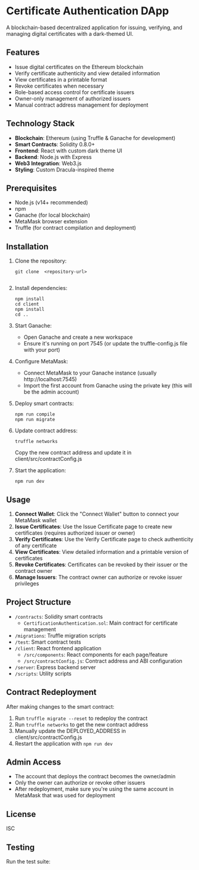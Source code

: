 # Certificate Authentication DApp

A blockchain-based decentralized application for issuing, verifying, and managing digital certificates with a dark-themed UI.

## Features

- Issue digital certificates on the Ethereum blockchain
- Verify certificate authenticity and view detailed information
- View certificates in a printable format
- Revoke certificates when necessary
- Role-based access control for certificate issuers
- Owner-only management of authorized issuers
- Manual contract address management for deployment

## Technology Stack

- **Blockchain**: Ethereum (using Truffle & Ganache for development)
- **Smart Contracts**: Solidity 0.8.0+
- **Frontend**: React with custom dark theme UI
- **Backend**: Node.js with Express
- **Web3 Integration**: Web3.js
- **Styling**: Custom Dracula-inspired theme

## Prerequisites

- Node.js (v14+ recommended)
- npm 
- Ganache (for local blockchain)
- MetaMask browser extension
- Truffle (for contract compilation and deployment)

## Installation

1. Clone the repository:
   ```
   git clone  <repository-url>
  

2. Install dependencies:
   ```
   npm install
   cd client
   npm install
   cd ..
   ```

3. Start Ganache:
   - Open Ganache and create a new workspace
   - Ensure it's running on port 7545 (or update the truffle-config.js file with your port)

4. Configure MetaMask:
   - Connect MetaMask to your Ganache instance (usually http://localhost:7545)
   - Import the first account from Ganache using the private key (this will be the admin account)

5. Deploy smart contracts:
   ```
   npm run compile
   npm run migrate
   ```

6. Update contract address:
   ```
   truffle networks
   ```
   Copy the new contract address and update it in client/src/contractConfig.js

7. Start the application:
   ```
   npm run dev
   ```

## Usage

1. **Connect Wallet**: Click the "Connect Wallet" button to connect your MetaMask wallet
2. **Issue Certificates**: Use the Issue Certificate page to create new certificates (requires authorized issuer or owner)
3. **Verify Certificates**: Use the Verify Certificate page to check authenticity of any certificate
4. **View Certificates**: View detailed information and a printable version of certificates
5. **Revoke Certificates**: Certificates can be revoked by their issuer or the contract owner
6. **Manage Issuers**: The contract owner can authorize or revoke issuer privileges

## Project Structure

- `/contracts`: Solidity smart contracts
  - `CertificationAuthentication.sol`: Main contract for certificate management
- `/migrations`: Truffle migration scripts
- `/test`: Smart contract tests
- `/client`: React frontend application
  - `/src/components`: React components for each page/feature
  - `/src/contractConfig.js`: Contract address and ABI configuration
- `/server`: Express backend server
- `/scripts`: Utility scripts

## Contract Redeployment

After making changes to the smart contract:

1. Run `truffle migrate --reset` to redeploy the contract
2. Run `truffle networks` to get the new contract address
3. Manually update the DEPLOYED_ADDRESS in client/src/contractConfig.js
4. Restart the application with `npm run dev`

## Admin Access

- The account that deploys the contract becomes the owner/admin
- Only the owner can authorize or revoke other issuers
- After redeployment, make sure you're using the same account in MetaMask that was used for deployment

## License

ISC

## Testing

Run the test suite: 
